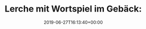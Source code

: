 ---
retweeted: false
source: <a href="http://erased4924671_96a8w1EBlj.com" rel="nofollow">erased4924671_96a8w1EBlj</a>
entities:
  hashtags: []
  symbols: []
  user_mentions: []
  urls:
  - url: https://t.co/Fs5Gik4FaT
    expanded_url: https://feed.bascht.com/?p=127
    display_url: feed.bascht.com/?p=127
    indices:
    - '32'
    - '55'
display_text_range:
- '0'
- '55'
favorite_count: '0'
id_str: '1144277627676647424'
truncated: false
retweet_count: '0'
id: '1144277627676647424'
possibly_sensitive: false
created_at: Thu Jun 27 16:13:40 +0000 2019
favorited: false
full_text: 'Lerche mit Wortspiel im Gebäck:'
lang: de
quote_url: https://feed.bascht.com/?p=127
tags:
- pesos:twitter
date: '2019-06-27T16:13:40+00:00'
src: https://twitter.com/bascht/status/1144277627676647424
original_url: https://twitter.com/bascht/status/1144277627676647424
type: twitter_tweet
text: 'Lerche mit Wortspiel im Gebäck:'
title: 'Lerche mit Wortspiel im Gebäck:'

---